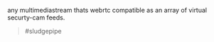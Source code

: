 any multimediastream thats webrtc compatible as an array of virtual securty-cam feeds.

> #sludgepipe
